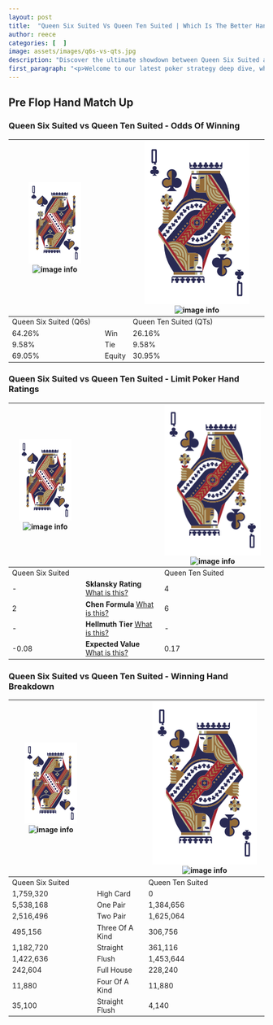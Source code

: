 ```yaml
---
layout: post
title:  "Queen Six Suited Vs Queen Ten Suited | Which Is The Better Hand In Poker? A Complete Guide"
author: reece
categories: [  ]
image: assets/images/q6s-vs-qts.jpg
description: "Discover the ultimate showdown between Queen Six Suited and Queen Ten Suited in poker! Uncover the odds, strategies, and scenarios where one hand triumphs over the other. Get ready to up your poker game with this thrilling analysis."
first_paragraph: "<p>Welcome to our latest poker strategy deep dive, where we're pitting two distinct hands against each other in a high-stakes showdown: Queen Six Suited vs Queen Ten Suited.</p><p>In the dynamic world of poker, every decision counts, and knowing which hand holds the upper hand is key to your success at the table.</p><p>In this article, we'll dissect these two hands, explore the scenarios where one dominates the other, and equip you with the knowledge to make strategic choices that can tip the odds in your favor.</p><p>Get ready to unravel the intriguing dynamics of these poker hands and elevate your game to new heights.</p>"
---
```




[comment]: # (sp0)

## Pre Flop Hand Match Up

<div class="table hand-ratings" markdown="1"> 



### Queen Six Suited vs Queen Ten Suited - Odds Of Winning


    
| ![image info](assets/images/hand1/Q.png) ![image info](assets/images/hand1/6s.png) |  | ![image info](assets/images/hand2/Q.png) ![image info](assets/images/hand2/Ts.png) |
| -------- | -------- | -------- |
| Queen Six Suited (Q6s) |  | Queen Ten Suited (QTs) |
| 64.26% | Win | 26.16% |
| 9.58% | Tie | 9.58% |
| 69.05% | Equity | 30.95% |




[comment]: # (sp1)



### Queen Six Suited vs Queen Ten Suited - Limit Poker Hand Ratings


    
| ![image info](assets/images/hand1/Q.png) ![image info](assets/images/hand1/6s.png) |  | ![image info](assets/images/hand2/Q.png) ![image info](assets/images/hand2/Ts.png) |
| -------- | -------- | -------- |
| Queen Six Suited |  | Queen Ten Suited |
| - | **Sklansky Rating** [What is this?](/sklansky-rating-explained) | 4 |
| 2 | **Chen Formula** [What is this?](/chen-formula-explained) | 6 |
| - | **Hellmuth Tier** [What is this?](/Hellmuth-tier-explained) | - |
| -0.08 | **Expected Value** [What is this?](/expected-value-explained) | 0.17 |




[comment]: # (sp2)



### Queen Six Suited vs Queen Ten Suited - Winning Hand Breakdown


    
| ![image info](assets/images/hand1/Q.png) ![image info](assets/images/hand1/6s.png) |  | ![image info](assets/images/hand2/Q.png) ![image info](assets/images/hand2/Ts.png) |
| -------- | -------- | -------- |
| Queen Six Suited |  | Queen Ten Suited |
| 1,759,320 | High Card | 0 |
| 5,538,168 | One Pair | 1,384,656 |
| 2,516,496 | Two Pair | 1,625,064 |
| 495,156 | Three Of A Kind | 306,756 |
| 1,182,720 | Straight | 361,116 |
| 1,422,636 | Flush | 1,453,644 |
| 242,604 | Full House | 228,240 |
| 11,880 | Four Of A Kind | 11,880 |
| 35,100 | Straight Flush | 4,140 |




[comment]: # (sp3)



</div>

[comment]: # (sp4)



[comment]: # (sp5)

